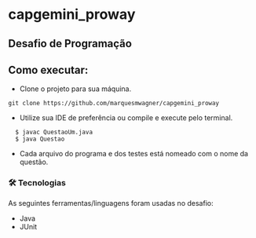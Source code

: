 # capgemini_proway
## Desafio de Programação


## Como executar:

- Clone o projeto para sua máquina.
``` 
git clone https://github.com/marquesmwagner/capgemini_proway
```
- Utilize sua IDE de preferência ou compile e execute pelo terminal.
```
  $ javac QuestaoUm.java
  $ java Questao
```
- Cada arquivo do programa e dos testes está nomeado com o nome da questão.

### 🛠 Tecnologias

As seguintes ferramentas/linguagens foram usadas no desafio:
- Java
- JUnit